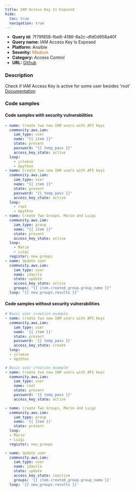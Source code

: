 ```yaml
---
title: IAM Access Key Is Exposed
hide:
  toc: true
  navigation: true
---
```


<style>
  .highlight .hll {
    background-color: #ff171742;
  }
  .md-content {
    max-width: 1100px;
    margin: 0 auto;
  }
</style>

-   **Query id:** 7f79f858-fbe8-4186-8a2c-dfd0d958a40f
-   **Query name:** IAM Access Key Is Exposed
-   **Platform:** Ansible
-   **Severity:** <span style="color:#C60">Medium</span>
-   **Category:** Access Control
-   **URL:** [Github](https://github.com/Checkmarx/kics/tree/master/assets/queries/ansible/aws/iam_access_key_is_exposed)

### Description
Check if IAM Access Key is active for some user besides 'root'<br>
[Documentation](https://docs.ansible.com/ansible/latest/collections/community/aws/iam_module.html)

### Code samples
#### Code samples with security vulnerabilities
```yaml title="Positive test num. 1 - yaml file" hl_lines="26 36 7"
- name: Create two new IAM users with API keys
  community.aws.iam:
    iam_type: user
    name: "{{ item }}"
    state: present
    password: "{{ temp_pass }}"
    access_key_state: active
  loop:
    - jcleese
    - mpython
- name: Create two new IAM users with API keys
  community.aws.iam:
    iam_type: user
    name: "{{ item }}"
    state: present
    password: "{{ temp_pass }}"
    access_key_state: active
  loop:
    - root
    - mpython
- name: Create Two Groups, Mario and Luigi
  community.aws.iam:
    iam_type: group
    name: "{{ item }}"
    state: present
    access_key_state: active
  loop:
    - Mario
    - Luigi
  register: new_groups
- name: Update user
  community.aws.iam:
    iam_type: user
    name: jdavila
    state: update
    access_key_state: active
    groups: "{{ item.created_group.group_name }}"
  loop: "{{ new_groups.results }}"

```


#### Code samples without security vulnerabilities
```yaml title="Negative test num. 1 - yaml file"
# Basic user creation example
- name: Create two new IAM users with API keys
  community.aws.iam:
    iam_type: user
    name: '{{ item }}'
    state: present
    password: '{{ temp_pass }}'
    access_key_state: create
  loop:
  - jcleese
  - mpython

# Basic user creation example
- name: Create two new IAM users with API keys
  community.aws.iam:
    iam_type: user
    name: root
    state: present
    password: '{{ temp_pass }}'
    access_key_state: active

- name: Create Two Groups, Mario and Luigi
  community.aws.iam:
    iam_type: group
    name: '{{ item }}'
    state: present
  loop:
  - Mario
  - Luigi
  register: new_groups

- name: Update user
  community.aws.iam:
    iam_type: user
    name: jdavila
    state: update
    access_key_state: inactive
    groups: '{{ item.created_group.group_name }}'
  loop: '{{ new_groups.results }}'

```
